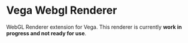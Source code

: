 # Vega Webgl Renderer

WebGL Renderer extension for Vega. This renderer is currently **work in progress and not ready for use**. 
